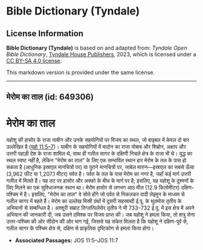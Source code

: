 # Bible Dictionary (Tyndale)

## License Information

**Bible Dictionary (Tyndale)** is based on and adapted from: _Tyndale Open Bible Dictionary_, [Tyndale House Publishers](https://tyndaleopenresources.com/), 2023, which is licensed under a [CC BY-SA 4.0 license](https://creativecommons.org/licenses/by-sa/4.0/legalcode.en).

This markdown version is provided under the same license.



--------------------------------

## मेरोम का ताल (id: 649306)

मेरोम का ताल
============

यहोशू की हासोर के राजा याबीन और उनके सहयोगियों पर विजय का स्थल, जो बाइबल में केवल दो बार उल्लेखित है ([यहो 11:5–7](https://ref.ly/Josh11:5-Josh11:7))। याबीन के सहयोगियों में मादोन का राजा योबाब और शिम्रोन, अक्षाप और उत्तरी पहाड़ी देश के राजा शामिल थे, साथ ही गलील सागर के दक्षिणी निचले क्षेत्र के राजा भी थे। युद्ध का स्थल स्पष्ट नहीं है, लेकिन "मेरोम का ताल" के लिए एक सम्भावित स्थान हार मेरोम के तल के पास हो सकता है (आधुनिक इस्राएल मानचित्रों पर) या पुराने मानचित्रों पर, जाबेल मारुन—इस्राएल का सबसे ऊँचा (3,962 फीट या 1,207\.1 मीटर) पर्वत है। पर्वत के तल के पास मेरोम का नगर है, जहाँ कई मार्ग उत्तरी गलील में मिलते हैं। यह तट पर हासोर और अक्को के बीच के मार्ग पर है; इसलिए, यह यहोशू के दुश्मनों के लिए मिलने का एक सुविधाजनक स्थान था। मेरोम हासोर से लगभग आठ मील (12\.9 किलोमीटर) दक्षिण\-पश्चिम में है। इसलिए, "मेरोम का ताल" वे सोते होंगे जो पर्वत से निकलकर वादी लेइमुन के माध्यम से गलील सागर में बहते हैं। मेरोम का उल्लेख मिस्री ग्रंथों में दूसरी सहस्राब्दी ई.पू. के थुतमोस तृतीय के अभियानों से सम्बन्धित है। अश्शूरी सम्राट तिग्लत्पिलेसेर तृतीय ने भी 733–732 ई.पू. में इस क्षेत्र में अपने अभियान की जानकारी दी, जब उसने दमिश्क पर विजय प्राप्त की। जब यहोशू ने हमला किया, तो शत्रु सेना उत्तर\-पश्चिम की ओर सीदोन की ओर भाग गई, जिससे यह संकेत मिलता है कि यहोशू ने दक्षिण\-पूर्व से, गलील सागर के पश्चिम क्षेत्र से, दक्षिण से प्राकृतिक दृष्टिकोण से हमला किया होगा। 

* **Associated Passages:** JOS 11:5–JOS 11:7

